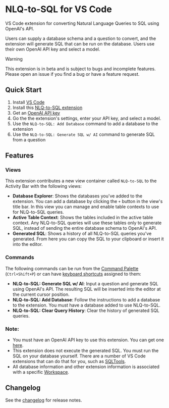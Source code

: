 # NLQ-to-SQL for VS Code

VS Code extension for converting Natural Language Queries to SQL using OpenAI's API.

Users can supply a database schema and a question to convert, and the extension will generate SQL that can be run on the database. Users use their own OpenAI API key and select a model.

> [!WARNING]  
> This extension is in beta and is subject to bugs and incomplete features. Please open an issue if you find a bug or have a feature request.

## Quick Start

1. Install [VS Code](https://code.visualstudio.com/)
2. Install this [NLQ-to-SQL extension](TODO)
3. Get an [OpenAI API key](https://beta.openai.com/account/api-keys)
4. Go the the extension's settings, enter your API key, and select a model.
5. Use the `NLQ-to-SQL: Add Database` command to add a database to the extension
6. Use the `NLQ-to-SQL: Generate SQL w/ AI` command to generate SQL from a question

## Features

### Views

This extension contributes a new view container called `NLQ-to-SQL` to the Activity Bar with the following views:

- **Database Explorer**: Shows the databases you've added to the extension. You can add a database by clicking the `+` button in the view's title bar. In this view you can manage and enable table contexts to use for NLQ-to-SQL queries.
- **Active Table Context**: Shows the tables included in the active table context. Any NLQ-to-SQL queries will use these tables only to generate SQL, instead of sending the entire database schema to OpenAI's API.
- **Generated SQL**: Shows a history of all NLQ-to-SQL queries you've generated. From here you can copy the SQL to your clipboard or insert it into the editor.

### Commands

The following commands can be run from the [Command Palette](https://code.visualstudio.com/docs/getstarted/userinterface#_command-palette) (`Ctrl+Shift+P`) or can have [keyboard shortcuts](https://code.visualstudio.com/docs/getstarted/keybindings) assigned to them:

- **NLQ-to-SQL: Generate SQL w/ AI**: Input a question and generate SQL using OpenAI's API. The resulting SQL will be inserted into the editor at the current cursor position.
- **NLQ-to-SQL: Add Database**: Follow the instructions to add a database to the extension. You must have a database added to use NLQ-to-SQL.
- **NLQ-to-SQL: Clear Query History**: Clear the history of generated SQL queries.

### Note:

- You must have an OpenAI API key to use this extension. You can get one [here](https://beta.openai.com/account/api-keys).
- This extension does not execute the generated SQL. You must run the SQL on your database yourself. There are a number of VS Code extensions that can do that for you, such as [SQLTools](https://marketplace.visualstudio.com/items?itemName=mtxr.sqltools).
- All database information and other extension information is associated with a specific [Workspace](https://code.visualstudio.com/docs/editor/workspaces).

## Changelog

See the [changelog](CHANGELOG.md) for release notes.
